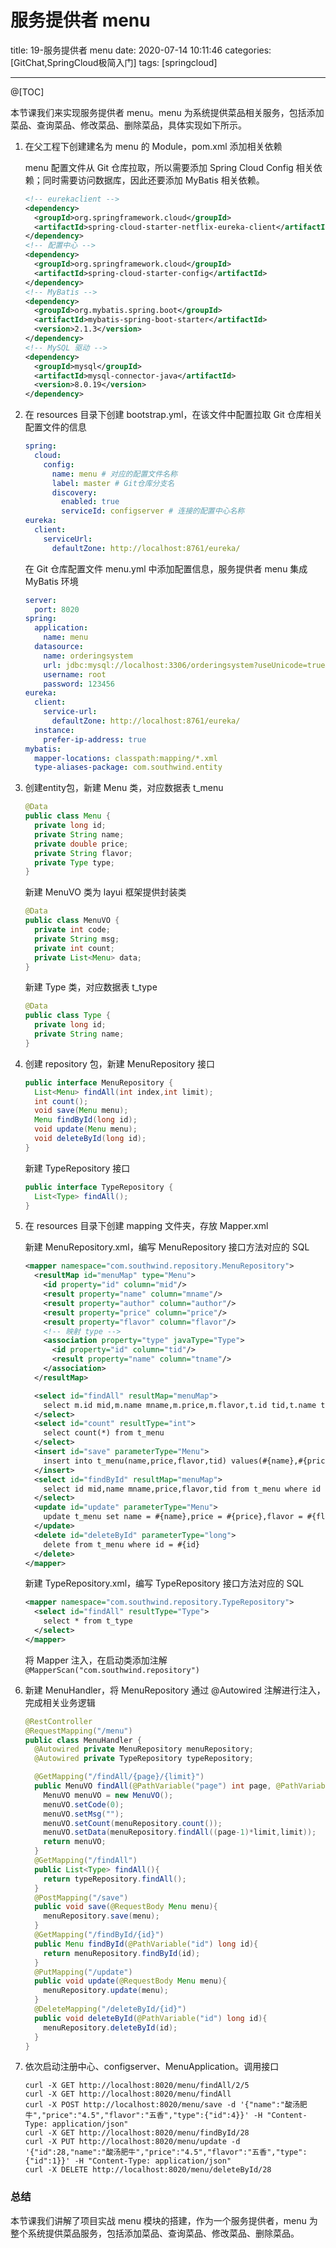 # 服务提供者 menu

title: 19-服务提供者 menu
date: 2020-07-14 10:11:46
categories: [GitChat,SpringCloud极简入门]
tags: [springcloud]

---

@[TOC]

本节课我们来实现服务提供者 menu。menu 为系统提供菜品相关服务，包括添加菜品、查询菜品、修改菜品、删除菜品，具体实现如下所示。

1. 在父工程下创建建名为 menu 的 Module，pom.xml 添加相关依赖

   menu 配置文件从 Git 仓库拉取，所以需要添加 Spring Cloud Config 相关依赖；同时需要访问数据库，因此还要添加 MyBatis 相关依赖。

   ```xml
   <!-- eurekaclient -->
   <dependency>
     <groupId>org.springframework.cloud</groupId>
     <artifactId>spring-cloud-starter-netflix-eureka-client</artifactId>
   </dependency>
   <!-- 配置中心 -->
   <dependency>
     <groupId>org.springframework.cloud</groupId>
     <artifactId>spring-cloud-starter-config</artifactId>
   </dependency>
   <!-- MyBatis -->
   <dependency>
     <groupId>org.mybatis.spring.boot</groupId>
     <artifactId>mybatis-spring-boot-starter</artifactId>
     <version>2.1.3</version>
   </dependency>
   <!-- MySQL 驱动 -->
   <dependency>
     <groupId>mysql</groupId>
     <artifactId>mysql-connector-java</artifactId>
     <version>8.0.19</version>
   </dependency>
   ```

2. 在 resources 目录下创建 bootstrap.yml，在该文件中配置拉取 Git 仓库相关配置文件的信息

   ```yaml
   spring:
     cloud:
       config:
         name: menu # 对应的配置文件名称
         label: master # Git仓库分支名
         discovery:
           enabled: true
           serviceId: configserver # 连接的配置中心名称
   eureka:
     client:
       serviceUrl:
         defaultZone: http://localhost:8761/eureka/
   ```

   在 Git 仓库配置文件 menu.yml 中添加配置信息，服务提供者 menu 集成 MyBatis 环境

   ```yaml
   server:
     port: 8020
   spring:
     application:
       name: menu
     datasource:
       name: orderingsystem
       url: jdbc:mysql://localhost:3306/orderingsystem?useUnicode=true&characterEncoding=UTF-8
       username: root
       password: 123456
   eureka:
     client:
       service-url:
         defaultZone: http://localhost:8761/eureka/
     instance:
       prefer-ip-address: true
   mybatis:
     mapper-locations: classpath:mapping/*.xml
     type-aliases-package: com.southwind.entity
   ```

3. 创建entity包，新建 Menu 类，对应数据表 t_menu

   ```java
   @Data
   public class Menu {
     private long id;
     private String name;
     private double price;
     private String flavor;
     private Type type;
   }
   ```

   新建 MenuVO 类为 layui 框架提供封装类

   ```java
   @Data
   public class MenuVO {
     private int code;
     private String msg;
     private int count;
     private List<Menu> data;
   }
   ```

   新建 Type 类，对应数据表 t_type

   ```java
   @Data
   public class Type {
     private long id;
     private String name;
   }
   ```

4. 创建 repository 包，新建 MenuRepository 接口

   ```java
   public interface MenuRepository {
     List<Menu> findAll(int index,int limit);
     int count();
     void save(Menu menu);
     Menu findById(long id);
     void update(Menu menu);
     void deleteById(long id);
   }
   ```

   新建 TypeRepository 接口

   ```java
   public interface TypeRepository {
     List<Type> findAll();
   }
   ```

5. 在 resources 目录下创建 mapping 文件夹，存放 Mapper.xml

   新建 MenuRepository.xml，编写 MenuRepository 接口方法对应的 SQL
   
   ```xml
   <mapper namespace="com.southwind.repository.MenuRepository">
     <resultMap id="menuMap" type="Menu">
       <id property="id" column="mid"/>
       <result property="name" column="mname"/>
       <result property="author" column="author"/>
       <result property="price" column="price"/>
       <result property="flavor" column="flavor"/>
       <!-- 映射 type -->
       <association property="type" javaType="Type">
         <id property="id" column="tid"/>
         <result property="name" column="tname"/>
       </association>
     </resultMap>
   
     <select id="findAll" resultMap="menuMap">
       select m.id mid,m.name mname,m.price,m.flavor,t.id tid,t.name tname from t_menu m,t_type t where m.tid = t.id order by mid limit #{param1},#{param2}
     </select>
     <select id="count" resultType="int">
       select count(*) from t_menu
     </select>
     <insert id="save" parameterType="Menu">
       insert into t_menu(name,price,flavor,tid) values(#{name},#{price},#{flavor},#{type.id})
     </insert>
     <select id="findById" resultMap="menuMap">
       select id mid,name mname,price,flavor,tid from t_menu where id = #{id}
     </select>
     <update id="update" parameterType="Menu">
       update t_menu set name = #{name},price = #{price},flavor = #{flavor},tid = #{type.id} where id = #{id}
     </update>
     <delete id="deleteById" parameterType="long">
       delete from t_menu where id = #{id}
     </delete>
   </mapper>
   ```
   
   新建 TypeRepository.xml，编写 TypeRepository 接口方法对应的 SQL
   
   ```xml
   <mapper namespace="com.southwind.repository.TypeRepository">
     <select id="findAll" resultType="Type">
       select * from t_type
     </select>
   </mapper>
   ```
   
   将 Mapper 注入，在启动类添加注解 `@MapperScan("com.southwind.repository")`
   
6. 新建 MenuHandler，将 MenuRepository 通过 @Autowired 注解进行注入，完成相关业务逻辑

   ```java
   @RestController
   @RequestMapping("/menu")
   public class MenuHandler {
     @Autowired private MenuRepository menuRepository;
     @Autowired private TypeRepository typeRepository;
   
     @GetMapping("/findAll/{page}/{limit}")
     public MenuVO findAll(@PathVariable("page") int page, @PathVariable("limit") int limit){
       MenuVO menuVO = new MenuVO();
       menuVO.setCode(0);
       menuVO.setMsg("");
       menuVO.setCount(menuRepository.count());
       menuVO.setData(menuRepository.findAll((page-1)*limit,limit));
       return menuVO;
     }
     @GetMapping("/findAll")
     public List<Type> findAll(){
       return typeRepository.findAll();
     }
     @PostMapping("/save")
     public void save(@RequestBody Menu menu){
       menuRepository.save(menu);
     }
     @GetMapping("/findById/{id}")
     public Menu findById(@PathVariable("id") long id){
       return menuRepository.findById(id);
     }
     @PutMapping("/update")
     public void update(@RequestBody Menu menu){
       menuRepository.update(menu);
     }
     @DeleteMapping("/deleteById/{id}")
     public void deleteById(@PathVariable("id") long id){
       menuRepository.deleteById(id);
     }
   }
   ```

7. 依次启动注册中心、configserver、MenuApplication。调用接口

   ```shell
   curl -X GET http://localhost:8020/menu/findAll/2/5
   curl -X GET http://localhost:8020/menu/findAll
   curl -X POST http://localhost:8020/menu/save -d '{"name":"酸汤肥牛","price":"4.5","flavor":"五香","type":{"id":4}}' -H "Content-Type: application/json"
   curl -X GET http://localhost:8020/menu/findById/28
   curl -X PUT http://localhost:8020/menu/update -d '{"id":28,"name":"酸汤肥牛","price":"4.5","flavor":"五香","type":{"id":1}}' -H "Content-Type: application/json"
   curl -X DELETE http://localhost:8020/menu/deleteById/28
   ```

### 总结
本节课我们讲解了项目实战 menu 模块的搭建，作为一个服务提供者，menu 为整个系统提供菜品服务，包括添加菜品、查询菜品、修改菜品、删除菜品。

